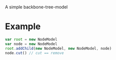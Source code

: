 A simple backbone-tree-model

# Example

```javascript
var root = new NodeModel
var node = new NodeModel
root.addChild(new NodeModel, new NodeModel, node)
node.cut() // cut == remove

```